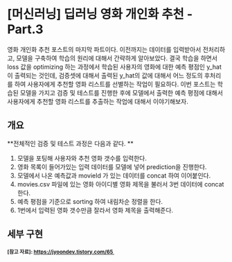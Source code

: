 # [머신러닝] 딥러닝 영화 개인화 추천 - Part.3

영화 개인화 추천 포스트의 마지막 파트이다. 이전까지는 데이터를 입력받아서 전처리하고, 모델을 구축하여 학습의 원리에 대해서 간략하게 알아보았다. 결국 학습을 하면서 loss 값을 optimizing 하는 과정에서 학습된 사용자의 영화에 대한 예측 평점인 y_hat이 출력되는 것인데, 검증셋에 대해서 출력된 y_hat의 값에 대해서 어느 정도의 후처리를 하여 사용자에게 추천할 영화 리스트를 선별하는 작업이 필요하다. 이번 포스트는 학습된 모델을 가지고 검증 및 테스트를 진행한 후에 모델에서 출력한 예측 평점에 대해서 사용자에게 추천할 영화 리스트를 추출하는 작업에 대해서 이야기해보자. 



## 개요

**전체적인 검증 및 테스트 과정은 다음과 같다. **

1. 모델을 포팅해 사용자와 추천 영화 갯수를 입력한다. 
2. 영화 목록이 들어가있는 입력 데이터를 모델에 넣어 prediction을 진행한다. 
3. 모델에서 나온 예측값과 movieId 가 있는 데이터를 concat 하여 이어붙인다. 
4. movies.csv 파일에 있는 영화 아이디별 영화 제목을 불러서 3번 데이터에 concat 한다. 
5. 예측 평점을 기준으로 sorting 하여 내림차순 정렬을 한다. 
6. 1번에서 입력된 영화 갯수만큼 잘라서 영화 제목을 출력해준다. 



## 세부 구현





**<small> [참고 자료]: https://jyoondev.tistory.com/65 </small>**



